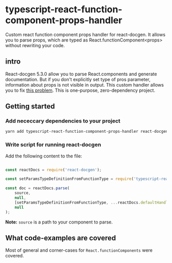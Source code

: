 # typescript-react-function-component-props-handler

Custom react function component props handler for react-docgen. It allows you to parse props, which are typed as React.functionComponent&lt;props> without rewriting your code.

## intro

React-docgen 5.3.0 allow you to parse React.components and generate documentation. But if you don't explicitly set type of pros parameter, information about props is not visible in output. This custom handler allows you to fix [this problem](https://github.com/reactjs/react-docgen/issues/387). This is one-purpose, zero-dependency project.

## Getting started

### Add nececcary dependencies to your project

```bash
yarn add typescript-react-function-component-props-handler react-docgen
```

### Write script for running react-docgen

Add the following content to the file:

```js

const reactDocs = require('react-docgen');

const setParamsTypeDefinitionFromFunctionType = require('typescript-react-function-component-props-handler');

const doc = reactDocs.parse(
    source,
    null,
    [setParamsTypeDefinitionFromFunctionType, ...reactDocs.defaultHandlers],
    null
);

```

**Note:** `source` is a path to your component to parse.

## What code-examples are covered

Most of general and corner-cases for `React.functionComponents` were covered.
